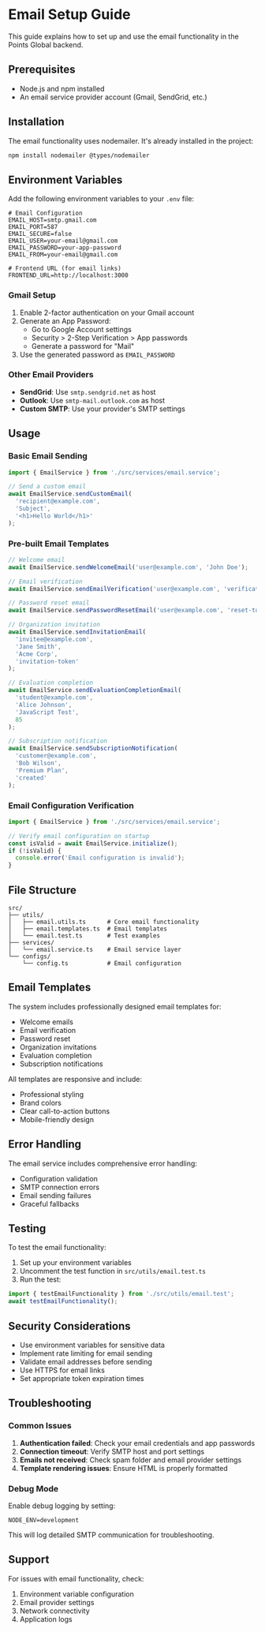 # Email Setup Guide

This guide explains how to set up and use the email functionality in the Points Global backend.

## Prerequisites

- Node.js and npm installed
- An email service provider account (Gmail, SendGrid, etc.)

## Installation

The email functionality uses nodemailer. It's already installed in the project:

```bash
npm install nodemailer @types/nodemailer
```

## Environment Variables

Add the following environment variables to your `.env` file:

```env
# Email Configuration
EMAIL_HOST=smtp.gmail.com
EMAIL_PORT=587
EMAIL_SECURE=false
EMAIL_USER=your-email@gmail.com
EMAIL_PASSWORD=your-app-password
EMAIL_FROM=your-email@gmail.com

# Frontend URL (for email links)
FRONTEND_URL=http://localhost:3000
```

### Gmail Setup

1. Enable 2-factor authentication on your Gmail account
2. Generate an App Password:
   - Go to Google Account settings
   - Security > 2-Step Verification > App passwords
   - Generate a password for "Mail"
3. Use the generated password as `EMAIL_PASSWORD`

### Other Email Providers

- **SendGrid**: Use `smtp.sendgrid.net` as host
- **Outlook**: Use `smtp-mail.outlook.com` as host
- **Custom SMTP**: Use your provider's SMTP settings

## Usage

### Basic Email Sending

```typescript
import { EmailService } from './src/services/email.service';

// Send a custom email
await EmailService.sendCustomEmail(
  'recipient@example.com',
  'Subject',
  '<h1>Hello World</h1>'
);
```

### Pre-built Email Templates

```typescript
// Welcome email
await EmailService.sendWelcomeEmail('user@example.com', 'John Doe');

// Email verification
await EmailService.sendEmailVerification('user@example.com', 'verification-token');

// Password reset email
await EmailService.sendPasswordResetEmail('user@example.com', 'reset-token');

// Organization invitation
await EmailService.sendInvitationEmail(
  'invitee@example.com',
  'Jane Smith',
  'Acme Corp',
  'invitation-token'
);

// Evaluation completion
await EmailService.sendEvaluationCompletionEmail(
  'student@example.com',
  'Alice Johnson',
  'JavaScript Test',
  85
);

// Subscription notification
await EmailService.sendSubscriptionNotification(
  'customer@example.com',
  'Bob Wilson',
  'Premium Plan',
  'created'
);
```

### Email Configuration Verification

```typescript
import { EmailService } from './src/services/email.service';

// Verify email configuration on startup
const isValid = await EmailService.initialize();
if (!isValid) {
  console.error('Email configuration is invalid');
}
```

## File Structure

```
src/
├── utils/
│   ├── email.utils.ts      # Core email functionality
│   ├── email.templates.ts  # Email templates
│   └── email.test.ts       # Test examples
├── services/
│   └── email.service.ts    # Email service layer
└── configs/
    └── config.ts           # Email configuration
```

## Email Templates

The system includes professionally designed email templates for:

- Welcome emails
- Email verification
- Password reset
- Organization invitations
- Evaluation completion
- Subscription notifications

All templates are responsive and include:
- Professional styling
- Brand colors
- Clear call-to-action buttons
- Mobile-friendly design

## Error Handling

The email service includes comprehensive error handling:

- Configuration validation
- SMTP connection errors
- Email sending failures
- Graceful fallbacks

## Testing

To test the email functionality:

1. Set up your environment variables
2. Uncomment the test function in `src/utils/email.test.ts`
3. Run the test:

```typescript
import { testEmailFunctionality } from './src/utils/email.test';
await testEmailFunctionality();
```

## Security Considerations

- Use environment variables for sensitive data
- Implement rate limiting for email sending
- Validate email addresses before sending
- Use HTTPS for email links
- Set appropriate token expiration times

## Troubleshooting

### Common Issues

1. **Authentication failed**: Check your email credentials and app passwords
2. **Connection timeout**: Verify SMTP host and port settings
3. **Emails not received**: Check spam folder and email provider settings
4. **Template rendering issues**: Ensure HTML is properly formatted

### Debug Mode

Enable debug logging by setting:

```env
NODE_ENV=development
```

This will log detailed SMTP communication for troubleshooting.

## Support

For issues with email functionality, check:
1. Environment variable configuration
2. Email provider settings
3. Network connectivity
4. Application logs 